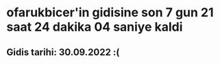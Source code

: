 # ofarukbicer'in gidisine son 7 gun 21 saat 24 dakika 04 saniye kaldi

## Gidis tarihi: 30.09.2022 :(
